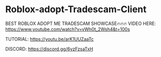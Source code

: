 # Roblox-adopt-Tradescam-Client


BEST ROBLOX ADOPT ME TRADESCAM SHOWCASE🔥🔥🔥
VIDEO HERE: https://www.youtube.com/watch?v=vWh0t_2Wsh4&t=100s



TUTORIAL: https://youtu.be/arK1UUZaaTc


DISCORD: https://discord.gg/6yzFzsaTxH
